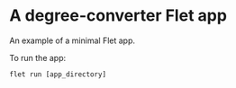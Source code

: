 # A degree-converter Flet app

An example of a minimal Flet app.

To run the app:

```
flet run [app_directory]
```